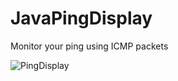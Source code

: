 # JavaPingDisplay
Monitor your ping using ICMP packets

![PingDisplay](https://i.imgur.com/X5EPpF1.png)

